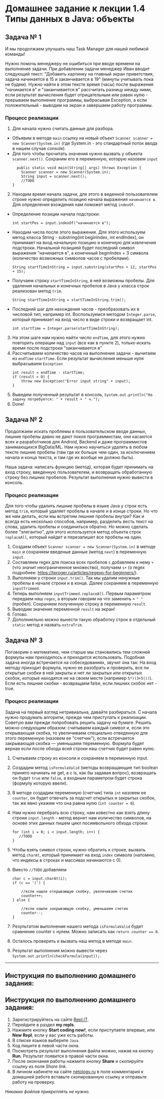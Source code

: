 # Домашнее задание к лекции 1.4	Типы данных в Java: объекты

## Задача № 1

И мы продолжаем улучшать наш Task Manager для нашей любимой команды!

Нужно помочь менеджеру не ошибиться при вводе времени на выполнение задачи. При добавлении задачи менеджер Иван вводит следующий текст: "Добавить картинку на главный экран приветствия, задача начинается в 15 и заканчивается в 19" (минуты учитывать пока не будем). 
Нужно найти в этом тексте время (часы) после выражения "начинается в" и "заканчивается в" рассчитать разницу между ними, если результат вычисления будет отрицательным или равен нулю - прерываем выполнение программы, выбрасывая Exception, а если положительный - выводим на экран и завершаем работу программы.  

### Процесс реализации
1. Для начала нужно считать данные для разбора.
  - Объявим в методе `main` ссылку на новый объект `Scanner scanner = new Scanner(System.in)` (где System.in - это стандартный поток ввода в нашем случае console).
  - Для того чтобы прочитать значения нужно вызвать у объекта `scanner.next()`. Сохраним его в переменную, которую назовем `input`
    ```
      public static void main(String[] args) throws Exception {
        Scanner scanner = new Scanner(System.in);
        String input = scanner.next();
        //TODO
    }
    ```
2. Находим время начала задачи, для этого в веденной пользователем строке нужно определить позицию начала выражения `начинается в`. Для определения вхождения нам поможет метод `indexOf`.
  - Определение позиции начала подстроки:
    ```
    int startPos = input.indexOf("начинается в");
    ```
  - Находим числа после этого выражения. Для этого используем метод класса String - substring(int beginIndex, int endIndex), он принимает на вход начальную позицию и конечную для извлечения подстроки. Начальной позицией будет последний символ выражения "начинается в", а конечнный beginIndex + 3 символа (количество возможных символов часов с пробелами). 
    ```
    String startTimeInString = input.substring(startPos + 12, startPos + 15);
    ```
  - Получаем строку `startTimeInString`, в ней возможны пробелы. Для удаления начальных и конечных пробелов в Java у класса строк реализован метод `trim`.
    ```
    String startTimeInString = startTimeInString.trim();
    ```
  - Последний шаг для нахождения часов - преобразовать их в числовой тип, например int. Воспользуемся методом `Integer.parse`, который принимает на вход число в виде строки и возвращает int.
    ```
    int startTime = Integer.parse(startTimeInString);
    ```
3. На этом шаге нам нужно найти число `endTime`, для этого нужно повторить операции над `input` (все как в пункте 2), только искать время после подстроки "заканчивается в"
4. Рассчитываем количество часов на выполнение задачи - вычитаем из `endTime` `startTime`. Если результат вычисления меньше нуля выбрасываем `Exception`
    ```
    int result = endTime - startTime;
    if (result < 0) {
        throw new Exception("Error input string" + input);
    }
    ``` 
5. Выведем полученный результат в консоль, `System.out.println("На задачу потребуется: " + result + " ч.");`
6. Done! 

## Задача № 2

Продолжаем искать проблемы в пользовательском вводе данных, лишние пробелы давно не дают покоя программистам, они касаются всех и разработчиков для Android, Backend и даже программистов занимающихся BigData/ML. Нам нужно научиться удалять в любом тексте лишние пробелы (там где их больше чем один, за исключением начала и конца текста, и там где их вообще не должно быть).

Наша задача: написать функцию (метод), которая будет принимать на вход строку, введенную пользователем, и возвращать обработанную строку без лишних пробелов. Результат выполнения нужно вывести в консоль.

### Процесс реализации
Для того чтобы удалить лишние пробелы в языке Java у строк есть метод `trim`, который удаляет пробелы в начале и в конце строки. Но что же нам делать, если мы встретим лишние пробелы внутри? Как и всегда есть несколько способов, например, разделить весть текст на слова, удалить пробелы и соединиться обратно. 
Но можно сделать более "элегантно", для этого используется метод объекта строк `replaceAll`, который найдет и перезапишет все пробелы на один.

1. Создаем объект `Scanner scanner = new Scanner(System.in)` в методе `main` и сохраняем введеные данные (метод `next`) в переменную `input`.
2. Составляем regex для поиска всех пробелов `s` добавляем к нему `+` (что значит неограниченное множество), получаем `s+` (о regex подробнее: https://tproger.ru/articles/regexp-for-beginners/).
3. Выполняем у строки `input.trim()`. Так мы удалим ненужные пробелы в начале строки и в конце. Далее сохраняем в переменную `inputTrimmed`.
4. Теперь выполняем `inputTrimmed.replaceAll`. Первым параметром передаем наш `regex`, а вторым говорим на что заменить = `" "` (пробел). Сохраняем полученную строку в переменную `result`.
5. Выводим значение переменной `result` на экран!
6. Готово.
7. Дополниельно можно вынести такую обработку строк в отдельный `static` метод и назвать `extraTrim`. 

## Задача № 3

Поговорим о математике, чем старше мы становились тем сложней формулы нам приходилось и приходится использовать. Подобная задача иногда встречается на собеседованиях, звучит она так: 
На вход методу приходит формула, нужно ее разобрать и проверить, все ли открытые скобки в ней закрыты и нет ли закрытых или открытых скобок, которые находятся не на своем месте (например `5*)(3+5())`). Если есть лишние скобки - возвращаем false, если лишних скобок нет - true.

### Процесс реализации

Задача на первый взгляд нетривиальна, давайте разбираться. С начала нужно продумать алгоритм, прежде чем приступать к реализации. Советую вам прежде попробовать решить задачу на бумаге. 
Решить можно следующим образом: считываем каждый символ и, если это открывающая скобка, то увеличиваем специально отведенную для этого переменную (назовем ее "счетчик"), если встречается закрывающая скобка — уменьшаем переменную. 
Формула будет верная если после обхода всей строки наш счетчик будет равен нулю.

1. Считываем строку из консоли и сохраняем в переменную input.
2. Создадим метод `isFormulaValid` (методы возвращающие тип boolean принято начинать не get, а с is, как бы задавая вопрос), возвращать он будет `true` или `false`, а входным параметром будет строка (формулу которую ввели).
3. В методе создадим переменную (счетчик) типа `int` назовем ее `counter`, он будет отвечать за подсчет открытых и закрытых скобок, так же явно укажем что она равна нулю (`int counter = 0`).
4. Нам нужно перебрать всю строку, нам известно как взять длину строки `input.length` - метод вернет нам количество символов, на основе этих данных пишем цикл посимвольного обхода строки:

   ```
   for (int i = 0; i < input.length; i++) {
      //TODO
   }
   ```
5. Чтобы взять символ строки, нужно обратить к строке, вызвать метод `charAt`, который принимает на вход `index` символа (напомню, что индексы в строках и массивах начинаются с 0).
6. Вмеcто `//TODO` добавляем 

   ```
   char c = input.charAt(i);
   if (c == '(') {
   
       //если нашли открывающую скобку, увеличиваем счетик
       counter++;
   } else {
   
       //если нашли закрывающую скобку, уменьшаем счетик
       counter--;
   }
   ```
   
7. Результатом выполнения нашего метода `isFormulaValid` будет сравнение counter c нулем. Можно записать как `return counter == 0`.
8. Осталось проверить и вызвать наш метод в методе `main`.
9. Результат выполнения можно вывести через `System.out.println(checkFormula(input));`.

---

## Инструкция по выполнению домашнего задания:

## Инструкция по выполнению домашнего задания:

1. Зарегистрируйтесь на сайте [Repl.IT](https://repl.it/).
2. Перейдите в раздел **my repls**.
3. Нажмите кнопку **Start coding now!**, если приступаете впервые, или **New Repl**, если у вас уже есть работы.
4. В списке языков выберите `Java`.
5. Код пишите в левой части окна.
6. Посмотреть результат выполнения файла можно, нажав на кнопку **Run**. Результат появится в правой части окна.
7. После окончания работы нажмите кнопку **Share** и скопируйте ссылку из поля _Share link_.
8. В личном кабинете на сайте [netology.ru](http://netology.ru/) в поле комментария к домашней работе вставьте скопированную ссылку и отправьте работу на проверку.

_Никаких файлов прикреплять не нужно._
